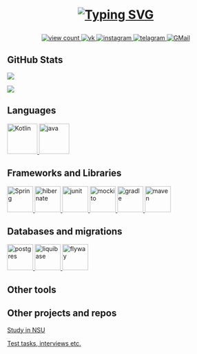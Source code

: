 <h1 align="center">
    
[![Typing SVG](https://readme-typing-svg.herokuapp.com?color=%2336BCF7&lines=I'm+Lev,+this+is+my+GitHub)](https://git.io/typing-svg)

</h1>

<p align="center">
    <a href="https://papertoilet.com/">
        <img
            src="https://komarev.com/ghpvc/?username=Inventorem&style=for-the-badge&color=00AA00"
            alt="view count"
            title="View count (click for something interesting)">
    </a>
    <a href="https://vk.com/vonpartridge/">
        <img
            src="https://img.shields.io/badge/-Vkontakte-1155ba?style=for-the-badge&logo=Vk"
            title="VK"
            alt="vk">
    </a>
    <a href="https://instagram.com/leviathan_42/">
        <img
            src="https://img.shields.io/badge/Instagram-%23E4405F.svg?style=for-the-badge&logo=Instagram&logoColor=white"
            title="Instagram"
            alt="instagram">
    </a>
    <a href="https://t.me/vonpartridge/">
        <img
            src="https://img.shields.io/badge/Telegram-2CA5E0?style=for-the-badge&logo=telegram&logoColor=white"
            title="Telegram"
            alt="telagram">
    </a>
    <a href="mailto:l.kurashchenko@gmail.com">
        <img
            src="https://img.shields.io/badge/Gmail-D14836?style=for-the-badge&logo=gmail&logoColor=white"
            title="GMail"
            alt="GMail">
    </a>
</p>

<h2>GitHub Stats</h2>

![](http://github-profile-summary-cards.vercel.app/api/cards/profile-details?username=Inventorem&theme=github_dark)

![](http://github-profile-summary-cards.vercel.app/api/cards/repos-per-language?username=Inventorem&theme=transparent)

<h2>Languages</h2>
<a href="https://kotlinlang.org/">
    <img
        src="https://skillicons.dev/icons?i=kotlin"
        title="Kotlin"
        alt="Kotlin"
        height="70px">
</a>
<a href="https://oracle.com/ru/java/">
    <img
        src="https://skillicons.dev/icons?i=java"
        title="Java"
        alt="java"
        height="70px">
</a>
<h2>Frameworks and Libraries</h2>
<a href="https://spring.io/">
    <img
    src="https://skillicons.dev/icons?i=spring"
    title="Spring"
    alt="Spring"
    height="60px">
</a>

<a href="https://hibernate.org/">
    <img
    src="https://skillicons.dev/icons?i=hibernate"
    title="hibernate"
    alt="hibernate"
    height="60px">
</a>

<a href="https://junit.org/">
    <img
    src="https://junit.org/junit5/assets/img/junit5-logo.png"
    title="junit"
    alt="junit"
    height="60px">
</a>

<a href="https://mockito.org/">
    <img
    src="https://github.com/mockito/mockito.github.io/raw/master/img/logo%402x.png"
    title="mockito"
    alt="mockito"
    height="60px">
</a>

<a href="https://gradle.org/">
    <img
        src="https://skillicons.dev/icons?i=gradle"
        title="gradle"
        alt="gradle"
        height="60px">
</a>

<a href="https://maven.apache.org/">
    <img
        src="https://skillicons.dev/icons?i=maven"
        title="Maven"
        alt="maven"
        height="60px">
</a>

<h2>Databases and migrations</h2>
<a href="https://postgresql.org/">
<img
src="https://skillicons.dev/icons?i=postgres"
title="postgres"
alt="postgres"
height="60px">
</a>

<a href="https://liquibase.org/">
<img
    src="https://assets-global.website-files.com/65c3a844357606c1b08a1e74/65c3a844357606c1b08a1e97_Vector%20(1).svg"
    title="liquibase"
    alt="liquibase"
    height="60px">
</a>

<a href="https://flywaydb.org/">
<img
    src="https://camo.githubusercontent.com/cfbeb70a5c45e7ea3ffd808f85ab5e10430b7a00e3dc55d5862e6b3cddd1e0be/68747470733a2f2f666c7977617964622e6f72672f6173736574732f6c6f676f2f666c797761792d6c6f676f2e706e67"
    title="flyway"
    alt="flyway"
    height="60px">
</a>

<h2>Other tools<h2>


## Other projects and repos
    
[Study in NSU](https://github.com/NSU-IT-undergrad-courses/ "Предметы бакалавриата ФИТа")

[Test tasks, interviews etc.](https://github.com/test-tasks-and-interviews "Тут в основном тестовые и что-то к собесам")
</h2>
